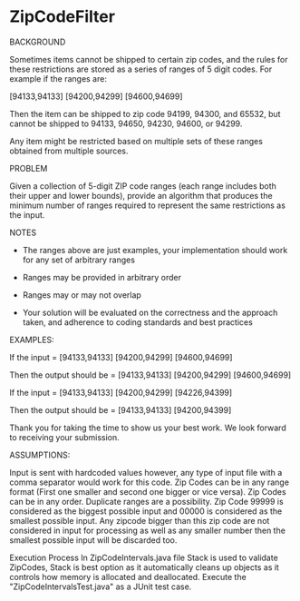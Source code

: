 # ZipCodeFilter
BACKGROUND

Sometimes items cannot be shipped to certain zip codes, and the rules for these restrictions are stored as a series of ranges of 5 digit codes. For example if the ranges are:

 

[94133,94133] [94200,94299] [94600,94699]

 

Then the item can be shipped to zip code 94199, 94300, and 65532, but cannot be shipped to 94133, 94650, 94230, 94600, or 94299.

 

Any item might be restricted based on multiple sets of these ranges obtained from multiple sources.

 

PROBLEM

Given a collection of 5-digit ZIP code ranges (each range includes both their upper and lower bounds), provide an algorithm that produces the minimum number of ranges required to represent the same restrictions as the input.

 

NOTES

- The ranges above are just examples, your implementation should work for any set of arbitrary ranges

- Ranges may be provided in arbitrary order

- Ranges may or may not overlap

- Your solution will be evaluated on the correctness and the approach taken, and adherence to coding standards and best practices

 

EXAMPLES:

If the input = [94133,94133] [94200,94299] [94600,94699]

Then the output should be = [94133,94133] [94200,94299] [94600,94699]

 

If the input = [94133,94133] [94200,94299] [94226,94399]

Then the output should be = [94133,94133] [94200,94399]

 

Thank you for taking the time to show us your best work. We look forward to receiving your submission. 

 

ASSUMPTIONS:

Input is sent with hardcoded values however, any type of input file with a comma separator would work for this code.
Zip Codes can be in any range format (First one smaller and second one bigger or vice versa).
Zip Codes can be in any order. Duplicate ranges are a possibility.
Zip Code 99999 is considered as the biggest possible input and 00000 is considered as the smallest possible input. Any zipcode bigger than this zip code are not considered in input for processing as well as any smaller number then the smallest possible input will be discarded too.


Execution Process
In ZipCodeIntervals.java file Stack is used to validate ZipCodes, Stack is best option as it automatically cleans up objects as it controls how memory is allocated and deallocated.
Execute the "ZipCodeIntervalsTest.java" as a JUnit test case.
